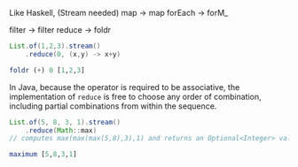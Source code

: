 Like Haskell, (Stream needed)
map -> map
forEach -> forM_

filter -> filter
reduce -> foldr
```java
List.of(1,2,3).stream()
    .reduce(0, (x,y) -> x+y)
```

```haskell
foldr (+) 0 [1,2,3]
```
  
In Java, because the operator is required to be associative, the implementation of `reduce` is free to choose any order of combination, including partial combinations from within the sequence.
```java
List.of(5, 8, 3, 1).stream()
    .reduce(Math::max)
// computes max(max(max(5,8),3),1) and returns an Optional<Integer> value containing 8
```

```haskell
maximum [5,8,3,1]
```